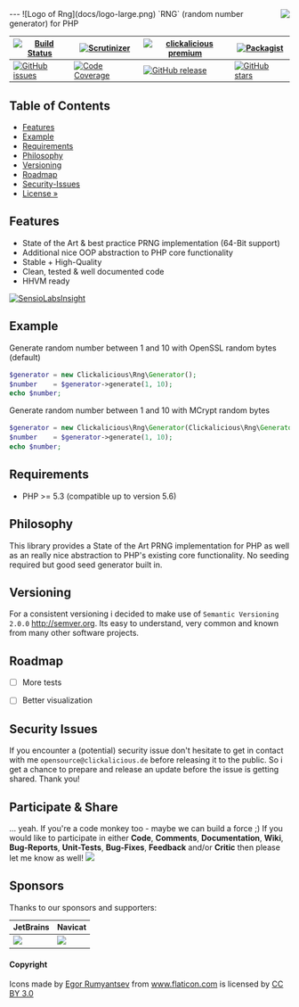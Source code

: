 <img src="https://avatars2.githubusercontent.com/u/514566?v=3&u=4615dfc4970d93dea5d3eaf996b7903ee6e24e20&s=140" align="right" />
---
![Logo of Rng](docs/logo-large.png)  
`RNG` (random number generator) for PHP  

| [![Build Status](https://travis-ci.org/clickalicious/Rng.svg?branch=master)](https://travis-ci.org/clickalicious/Rng) 	| [![Scrutinizer](https://img.shields.io/scrutinizer/g/clickalicious/Rng.svg)](https://scrutinizer-ci.com/g/clickalicious/Rng/) 	| [![clickalicious premium](https://img.shields.io/badge/clickalicious-premium-green.svg?style=flat)](https://www.clickalicious.de/) 	| [![Packagist](https://img.shields.io/packagist/l/clickalicious/Rng.svg?style=flat)](http://opensource.org/licenses/BSD-3-Clause) 	|
|---	|---	|---	|---	|
| [![GitHub issues](https://img.shields.io/github/issues/clickalicious/rng.svg?style=flat)](https://github.com/clickalicious/Rng/issues) 	| [![Code Coverage](https://scrutinizer-ci.com/g/clickalicious/Rng/badges/coverage.png?b=master)](https://scrutinizer-ci.com/g/clickalicious/Rng/?branch=master)  	| [![GitHub release](https://img.shields.io/github/release/clickalicious/Rng.svg?style=flat)](https://github.com/clickalicious/Rng/releases) 	| [![GitHub stars](https://img.shields.io/github/stars/clickalicious/rng.svg?style=flat)](https://github.com/clickalicious/Rng/stargazers)  	|


## Table of Contents

- [Features](#features)
- [Example](#example)
- [Requirements](#requirements)
- [Philosophy](#philosophy)
- [Versioning](#versioning)
- [Roadmap](#roadmap)
- [Security-Issues](#security-issues)  
- [License »](LICENSE)  
 

## Features

 - State of the Art & best practice PRNG implementation (64-Bit support)
 - Additional nice OOP abstraction to PHP core functionality
 - Stable + High-Quality
 - Clean, tested & well documented code
 - HHVM ready

[![SensioLabsInsight](https://insight.sensiolabs.com/projects/29d1f47a-0deb-47f0-9642-671bebb04795/big.png)](https://insight.sensiolabs.com/projects/29d1f47a-0deb-47f0-9642-671bebb04795)

## Example

Generate random number between 1 and 10 with OpenSSL random bytes (default)
```php
$generator = new Clickalicious\Rng\Generator();
$number    = $generator->generate(1, 10);
echo $number;
```

Generate random number between 1 and 10 with MCrypt random bytes
```php
$generator = new Clickalicious\Rng\Generator(Clickalicious\Rng\Generator::MODE_MCRYPT);
$number    = $generator->generate(1, 10);
echo $number;
```


## Requirements

 - PHP >= 5.3 (compatible up to version 5.6)


## Philosophy

This library provides a State of the Art PRNG implementation for PHP as well as an really nice abstraction to PHP's existing core functionality. No seeding required but good seed generator built in.


## Versioning

For a consistent versioning i decided to make use of `Semantic Versioning 2.0.0` http://semver.org. Its easy to understand, very common and known from many other software projects.


## Roadmap

- [ ] More tests
- [ ] Better visualization


## Security Issues

If you encounter a (potential) security issue don't hesitate to get in contact with me `opensource@clickalicious.de` before releasing it to the public. So i get a chance to prepare and release an update before the issue is getting shared. Thank you!


## Participate & Share

... yeah. If you're a code monkey too - maybe we can build a force ;) If you would like to participate in either **Code**, **Comments**, **Documentation**, **Wiki**, **Bug-Reports**, **Unit-Tests**, **Bug-Fixes**, **Feedback** and/or **Critic** then please let me know as well!
<a href="https://twitter.com/intent/tweet?hashtags=&original_referer=http%3A%2F%2Fgithub.com%2F&text=Rng%20-%20Random%20number%20generator%20for%20PHP%20%40phpfluesterer%20%23Rng%20%23php%20https%3A%2F%2Fgithub.com%2Fclickalicious%2FRng&tw_p=tweetbutton" target="_blank">
  <img src="http://jpillora.com/github-twitter-button/img/tweet.png"></img>
</a>

## Sponsors

Thanks to our sponsors and supporters:  

| JetBrains | Navicat |
|---|---|
| <a href="https://www.jetbrains.com/phpstorm/" title="PHP IDE :: JetBrains PhpStorm" target="_blank"><img src="https://www.jetbrains.com/phpstorm/documentation/docs/logo_phpstorm.png"></img></a> | <a href="http://www.navicat.com/" title="Navicat GUI - DB GUI-Admin-Tool for MySQL, MariaDB, SQL Server, SQLite, Oracle & PostgreSQL" target="_blank"><img src="http://upload.wikimedia.org/wikipedia/en/9/90/PremiumSoft_Navicat_Premium_Logo.png" height="55" /></a>  |

#### Copyright
<div>Icons made by <a href="http://www.flaticon.com/authors/egor-rumyantsev" title="Egor Rumyantsev">Egor Rumyantsev</a> from <a href="http://www.flaticon.com" title="Flaticon">www.flaticon.com</a>             is licensed by <a href="http://creativecommons.org/licenses/by/3.0/" title="Creative Commons BY 3.0">CC BY 3.0</a></div>
